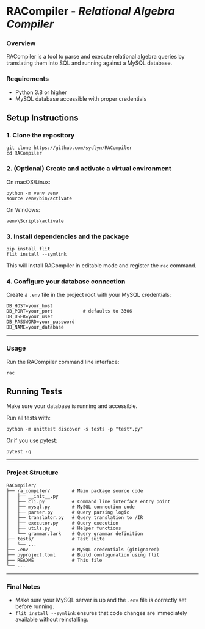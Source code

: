 # RACompiler - *Relational Algebra Compiler*

### Overview

RACompiler is a tool to parse and execute relational algebra queries by translating them into SQL and running against a MySQL database.


### Requirements

- Python 3.8 or higher
- MySQL database accessible with proper credentials



## Setup Instructions

### 1. Clone the repository

```shell
git clone https://github.com/sydlyn/RACompiler
cd RACompiler
```


### 2. (Optional) Create and activate a virtual environment

On macOS/Linux: 
```shell
python -m venv venv
source venv/bin/activate
```
On Windows: 
```shell
venv\Scripts\activate
```

### 3. Install dependencies and the package

```shell
pip install flit
flit install --symlink
```

This will install RACompiler in editable mode and register the `rac` command.

### 4. Configure your database connection

Create a `.env` file in the project root with your MySQL credentials:
```
DB_HOST=your_host  
DB_PORT=your_port           # defaults to 3306
DB_USER=your_user  
DB_PASSWORD=your_password  
DB_NAME=your_database  
```
---

### Usage

Run the RACompiler command line interface:

```shell
rac
```

## Running Tests

Make sure your database is running and accessible.

Run all tests with:
```shell
python -m unittest discover -s tests -p "test*.py"
```

Or if you use pytest:
```shell
pytest -q 
```

---

### Project Structure
```
RACompiler/  
├── ra_compiler/        # Main package source code  
│   ├── __init__.py  
│   ├── cli.py          # Command line interface entry point  
│   ├── mysql.py        # MySQL connection code  
│   ├── parser.py       # Query parsing logic  
│   ├── translator.py   # Query translation to /IR  
│   ├── executor.py     # Query execution  
│   ├── utils.py        # Helper functions  
│   └── grammar.lark    # Query grammar definition  
├── tests/              # Test suite  
│   └── ...             
├── .env                # MySQL credentials (gitignored)  
├── pyproject.toml      # Build configuration using flit  
├── README              # This file  
└── ...
```

---

### Final Notes

- Make sure your MySQL server is up and the `.env` file is correctly set before running.
- `flit install --symlink` ensures that code changes are immediately available without reinstalling.

